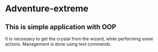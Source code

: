 # Adventure-extreme
## This is simple application with OOP
It is necessary to get the crystal from the wizard, while performing some actions. 
Management is done using text commands.
